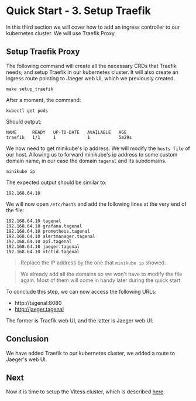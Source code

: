 # Quick Start - 3. Setup Traefik

In this third section we will cover how to add an ingress controller to our kubernetes cluster. We will use Traefik Proxy.

## Setup Traefik Proxy

The following command will create all the necessary CRDs that Traefik needs, and setup Traefik in our kubernetes cluster. It will also create an ingress route pointing to Jaeger web UI, which we previously created.

```
make setup_traefik
```

After a moment, the command:

```
kubectl get pods
```

Should output:

```
NAME      READY   UP-TO-DATE   AVAILABLE   AGE
traefik   1/1     1            1           5m29s
```

We now need to get minikube's ip address. We will modify the `hosts file` of our host. Allowing us to forward minikube's ip address to some custom domain name, in our case the domain `tagenal` and its subdomains.

```
minikube ip
```

The expected output should be similar to:

```
192.168.64.10
```

We will now open `/etc/hosts` and add the following lines at the very end of the file:

```
192.168.64.10 tagenal
192.168.64.10 grafana.tagenal
192.168.64.10 prometheus.tagenal
192.168.64.10 alertmanager.tagenal
192.168.64.10 api.tagenal
192.168.64.10 jaeger.tagenal
192.168.64.10 vtctld.tagenal
```

> Replace the IP address by the one that `minikube ip` showed.

> We already add all the domains so we won't have to modify the file again. Most of them will come in handy later during the quick start.

To conclude this step, we can now access the following URLs:

- http://tagenal:8080
- http://jaeger.tagenal

The former is Traefik web UI, and the latter is Jaeger web UI.

## Conclusion

We have added Traefik to our kubernetes cluster, we added a route to Jaeger's web UI.

## Next

Now it is time to setup the Vitess cluster, which is described [here](./setup-vitess.md).